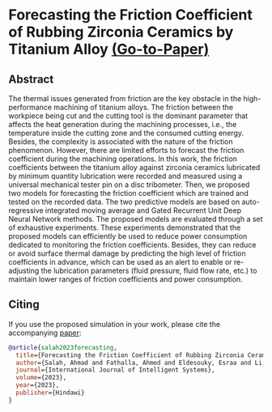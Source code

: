 # Forecasting the Friction Coefficient of Rubbing Zirconia Ceramics by Titanium Alloy [(Go-to-Paper)](https://www.hindawi.com/journals/ijis/2023/6681886/)

## Abstract
The thermal issues generated from friction are the key obstacle in the high-performance machining of titanium alloys. The friction 
between the workpiece being cut and the cutting tool is the dominant parameter that affects the heat generation during the machining 
processes, i.e., the temperature inside the cutting zone and the consumed cutting energy. Besides, the complexity is associated with 
the nature of the friction phenomenon. However, there are limited efforts to forecast the friction coefficient during the machining 
operations. In this work, the friction coefficients between the titanium alloy against zirconia ceramics lubricated by minimum quantity 
lubrication were recorded and measured using a universal mechanical tester pin on a disc tribometer. Then, we proposed two models 
for forecasting the friction coefficient which are trained and tested on the recorded data. The two predictive models are based on 
auto-regressive integrated moving average and Gated Recurrent Unit Deep Neural Network methods. The proposed models are evaluated 
through a set of exhaustive experiments. These experiments demonstrated that the proposed models can efficiently be used to reduce 
power consumption dedicated to monitoring the friction coefficients. Besides, they can reduce or avoid surface thermal damage by 
predicting the high level of friction coefficients in advance, which can be used as an alert to enable or re-adjusting the lubrication 
parameters (fluid pressure, fluid flow rate, etc.) to maintain lower ranges of friction coefficients and power consumption. 



## Citing

If you use the proposed simulation in your work, please cite the accompanying [paper]:

```bibtex
@article{salah2023forecasting,
  title={Forecasting the Friction Coefficient of Rubbing Zirconia Ceramics by Titanium Alloy},
  author={Salah, Ahmad and Fathalla, Ahmed and Eldesouky, Esraa and Li, Wei and Mahmoud Ibrahim, Ahmed Mohamed and others},
  journal={International Journal of Intelligent Systems},
  volume={2023},
  year={2023},
  publisher={Hindawi}
}
```
[paper]: https://www.hindawi.com/journals/ijis/2023/6681886/
